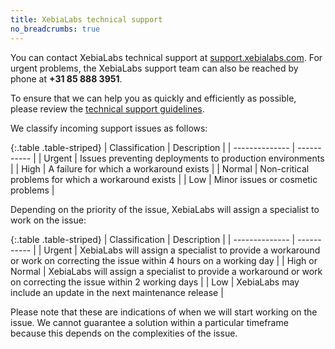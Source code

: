 ```yaml
---
title: XebiaLabs technical support
no_breadcrumbs: true
---
```


You can contact XebiaLabs technical support at [support.xebialabs.com](https://support.xebialabs.com). For urgent problems, the XebiaLabs support team can also be reached by phone at **+31 85 888 3951**.

To ensure that we can help you as quickly and efficiently as possible, please review the [technical support guidelines](https://support.xebialabs.com/hc/en-us/articles/204071915-XebiaLabs-Technical-Support-Guidelines).

We classify incoming support issues as follows:

{:.table .table-striped}
| Classification | Description |
| -------------- | ----------- |
| Urgent | Issues preventing deployments to production environments |
| High | A failure for which a workaround exists |
| Normal | Non-critical problems for which a workaround exists |
| Low | Minor issues or cosmetic problems |

Depending on the priority of the issue, XebiaLabs will assign a specialist to work on the issue:

{:.table .table-striped}
| Classification | Description |
| -------------- | ----------- |
| Urgent | XebiaLabs will assign a specialist to provide a workaround or work on correcting the issue within 4 hours on a working day |
| High or Normal | XebiaLabs will assign a specialist to provide a workaround or work on correcting the issue within 2 working days |
| Low | XebiaLabs may include an update in the next maintenance release |

Please note that these are indications of when we will start working on the issue. We cannot guarantee a solution within a particular timeframe because this depends on the complexities of the issue.
